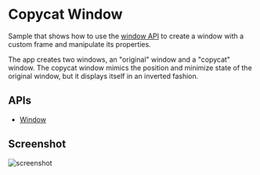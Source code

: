 # Copycat Window

Sample that shows how to use the [window API](http://developer.chrome.com/trunk/apps/app.window.html) to create a window with a custom frame and manipulate its properties.

The app creates two windows, an "original" window and a "copycat" window. The copycat window mimics the position and minimize state of the original window, but it displays itself in an inverted fashion.

## APIs

* [Window](http://developer.chrome.com/trunk/apps/app.window.html)
     
## Screenshot
![screenshot](https://raw.github.com/GoogleChrome/chrome-app-samples/master/windows/assets/screenshot_1280_800.png)

